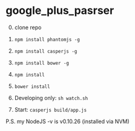 google_plus_pasrser
===================

0) clone repo

1) `npm install phantomjs -g`

2) `npm install casperjs -g`

3) `npm install bower -g`

4) `npm install`

5) `bower install`

6) Developing only: `sh watch.sh`

4) Start:  `casperjs build/app.js`


P.S. my NodeJS -v is v0.10.26 (installed via NVM)
